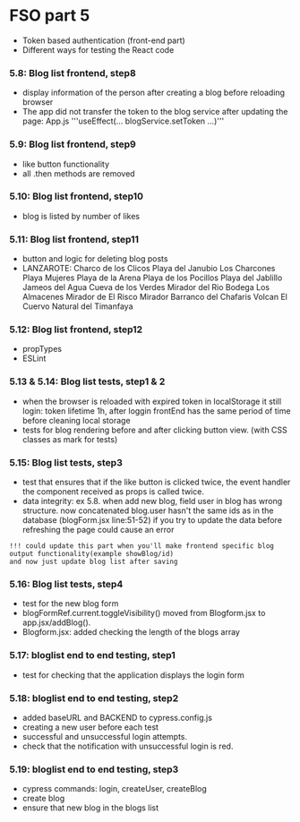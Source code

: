 # FSO part 5

  - Token based authentication (front-end part)
  - Different ways for testing the React code


### 5.8: Blog list frontend, step8
  - display information of the person after creating a blog before reloading browser
  - The app did not transfer the token to the blog service after updating the page: App.js '''useEffect(... blogService.setToken ...)'''

### 5.9: Blog list frontend, step9
  - like button functionality
  - all .then methods are removed

### 5.10: Blog list frontend, step10
  - blog is listed by number of likes

### 5.11: Blog list frontend, step11
  - button and logic for deleting blog posts
  - LANZAROTE: 
      Charco de los Clicos
      Playa del Janubio
      Los Charcones
      Playa Mujeres
      Playa de la Arena
      Playa de los Pocillos
      Playa del Jablillo
      Jameos del Agua
      Cueva de los Verdes
      Mirador del Rio
      Bodega Los Almacenes
      Mirador de El Risco
      Mirador Barranco del Chafaris
      Volcan El Cuervo
      Natural del Timanfaya

### 5.12: Blog list frontend, step12
  - propTypes
  - ESLint
  

### 5.13 & 5.14: Blog list tests, step1 & 2
  - when the browser is reloaded with expired token in localStorage it still login: token lifetime 1h, after loggin frontEnd has the same period of time before cleaning local storage
  - tests for blog rendering before and after clicking button view. (with CSS classes as mark for tests)

### 5.15: Blog list tests, step3
   - test that ensures that if the like button is clicked twice, the event handler the component received as props is called twice.
   - data integrity:  ex 5.8. when add new blog, field user in blog has wrong structure.
     now concatenated blog.user hasn't the same ids as in the database (blogForm.jsx line:51-52)
     if you try to update the data before refreshing the page could cause an error

    !!! could update this part when you'll make frontend specific blog output functionality(example showBlog/id)
    and now just update blog list after saving

### 5.16: Blog list tests, step4
  - test for the new blog form
  - blogFormRef.current.toggleVisibility() moved from Blogform.jsx to app.jsx/addBlog().
  - Blogform.jsx: added checking the length of the blogs array

### 5.17: bloglist end to end testing, step1
  - test for checking that the application displays the login form

### 5.18: bloglist end to end testing, step2
  - added baseURL and BACKEND to cypress.config.js
  - creating a new user before each test
  - successful and unsuccessful login attempts.
  - check that the notification with unsuccessful login is red.

### 5.19: bloglist end to end testing, step3
  - cypress commands: login, createUser, createBlog
  - create blog
  - ensure that new blog in the blogs list